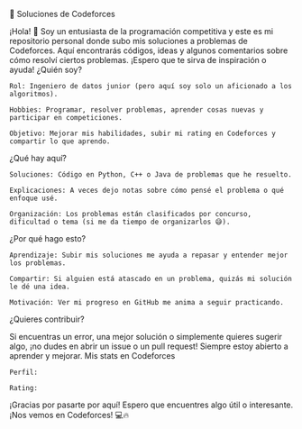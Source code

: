 🚀 Soluciones de Codeforces

¡Hola! 👋 Soy un entusiasta de la programación competitiva y este es mi repositorio personal donde subo mis soluciones a problemas de Codeforces. Aquí encontrarás códigos, ideas y algunos comentarios sobre cómo resolví ciertos problemas. ¡Espero que te sirva de inspiración o ayuda!
¿Quién soy?

    Rol: Ingeniero de datos junior (pero aquí soy solo un aficionado a los algoritmos).

    Hobbies: Programar, resolver problemas, aprender cosas nuevas y participar en competiciones.

    Objetivo: Mejorar mis habilidades, subir mi rating en Codeforces y compartir lo que aprendo.

¿Qué hay aquí?

    Soluciones: Código en Python, C++ o Java de problemas que he resuelto.

    Explicaciones: A veces dejo notas sobre cómo pensé el problema o qué enfoque usé.

    Organización: Los problemas están clasificados por concurso, dificultad o tema (si me da tiempo de organizarlos 😅).

¿Por qué hago esto?

    Aprendizaje: Subir mis soluciones me ayuda a repasar y entender mejor los problemas.

    Compartir: Si alguien está atascado en un problema, quizás mi solución le dé una idea.

    Motivación: Ver mi progreso en GitHub me anima a seguir practicando.

¿Quieres contribuir?

Si encuentras un error, una mejor solución o simplemente quieres sugerir algo, ¡no dudes en abrir un issue o un pull request! Siempre estoy abierto a aprender y mejorar.
Mis stats en Codeforces

    Perfil: 

    Rating:

¡Gracias por pasarte por aquí! Espero que encuentres algo útil o interesante. ¡Nos vemos en Codeforces! 💻🔥
